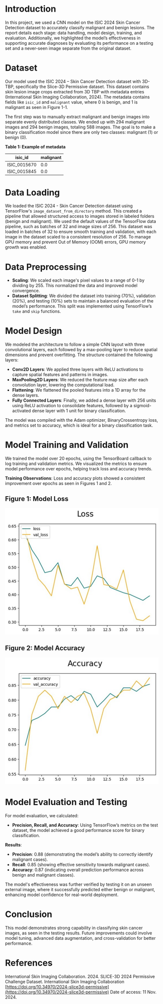 # Introduction

In this project, we used a CNN model on the ISIC 2024 Skin Cancer Detection dataset to accurately classify malignant and benign lesions. The report details each stage: data handling, model design, training, and evaluation. Additionally, we highlighted the model’s effectiveness in supporting accurate diagnoses by evaluating its performance on a testing set and a never-seen image separate from the original dataset.

# Dataset

Our model used the ISIC 2024 – Skin Cancer Detection dataset with 3D-TBP, specifically the Slice-3D Permissive dataset. This dataset contains skin lesion image crops extracted from 3D TBP with metadata entries (International Skin Imaging Collaboration, 2024). The metadata contains fields like `isic_id` and `malignant` value, where 0 is benign, and 1 is malignant as seen in Figure 1-1.

The first step was to manually extract malignant and benign images into separate evenly distributed classes. We ended up with 294 malignant images and 294 benign images, totaling 588 images. The goal is to make a binary classification model since there are only two classes: malignant (1) or benign (0).

**Table 1: Example of metadata**

| isic_id       | malignant |
|---------------|-----------|
| ISIC_0015670  | 0.0       |
| ISIC_0015845  | 0.0       |

# Data Loading

We loaded the ISIC 2024 - Skin Cancer Detection dataset using TensorFlow's `image_dataset_from_directory` method. This created a pipeline that allowed structured access to images stored in labeled folders (benign and malignant). We used the default values of the TensorFlow data pipeline, such as batches of 32 and image sizes of 256. This dataset was loaded in batches of 32 to ensure smooth training and validation, with each image in the dataset scaled to a consistent resolution of 256. To manage GPU memory and prevent Out of Memory (OOM) errors, GPU memory growth was enabled.

# Data Preprocessing

- **Scaling**: We scaled each image's pixel values to a range of 0-1 by dividing by 255. This normalized the data and improved model convergence.
- **Dataset Splitting**: We divided the dataset into training (70%), validation (20%), and testing (10%) sets to maintain a balanced evaluation of the model’s performance. This split was implemented using TensorFlow’s `take` and `skip` functions.

# Model Design

We modeled the architecture to follow a simple CNN layout with three convolutional layers, each followed by a max-pooling layer to reduce spatial dimensions and prevent overfitting. The structure contained the following layers:

- **Conv2D Layers**: We applied three layers with ReLU activations to capture spatial features and patterns in images.
- **MaxPooling2D Layers**: We reduced the feature map size after each convolution layer, lowering the computational load.
- **Flattening**: We flattened the pooled features into a 1D array for the dense layers.
- **Fully Connected Layers**: Finally, we added a dense layer with 256 units using ReLU activation to consolidate features, followed by a sigmoid-activated dense layer with 1 unit for binary classification.

The model was compiled with the Adam optimizer, BinaryCrossentropy loss, and metrics set to accuracy, which is ideal for a binary classification task.

# Model Training and Validation

We trained the model over 20 epochs, using the TensorBoard callback to log training and validation metrics. We visualized the metrics to ensure model performance over epochs, helping track loss and accuracy trends.

**Training Observations**: Loss and accuracy plots showed a consistent improvement over epochs as seen in Figures 1 and 2.

## **Figure 1**: Model Loss
![Alt text](/Resources/loss.jpg?raw=true "Dashboard")

## **Figure 2**: Model Accuracy
![Alt text](/Resources/acc.jpg?raw=true "Dashboard")

# Model Evaluation and Testing

For model evaluation, we calculated:

- **Precision, Recall, and Accuracy**: Using TensorFlow’s metrics on the test dataset, the model achieved a good performance score for binary classification.

**Results**:

- **Precision**: 0.88 (demonstrating the model’s ability to correctly identify malignant cases).
- **Recall**: 0.85 (showing effective sensitivity towards malignant cases).
- **Accuracy**: 0.87 (indicating overall prediction performance across benign and malignant classes).

The model's effectiveness was further verified by testing it on an unseen external image, where it successfully predicted either benign or malignant, enhancing model confidence for real-world deployment.

# Conclusion

This model demonstrates strong capability in classifying skin cancer images, as seen in the testing results. Future improvements could involve model tuning, advanced data augmentation, and cross-validation for better performance.

# References

International Skin Imaging Collaboration. 2024. SLICE-3D 2024 Permissive Challenge Dataset. International Skin Imaging Collaboration [https://doi.org/10.34970/2024-slice3d-permissive](https://doi.org/10.34970/2024-slice3d-permissive) Date of access: 11 Nov. 2024.
